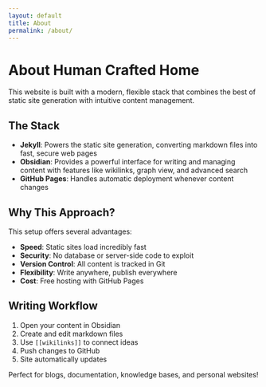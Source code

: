 ```yaml
---
layout: default
title: About
permalink: /about/
---
```


# About Human Crafted Home

This website is built with a modern, flexible stack that combines the best of static site generation with intuitive content management.

## The Stack

- **Jekyll**: Powers the static site generation, converting markdown files into fast, secure web pages
- **Obsidian**: Provides a powerful interface for writing and managing content with features like wikilinks, graph view, and advanced search
- **GitHub Pages**: Handles automatic deployment whenever content changes

## Why This Approach?

This setup offers several advantages:

- **Speed**: Static sites load incredibly fast
- **Security**: No database or server-side code to exploit
- **Version Control**: All content is tracked in Git
- **Flexibility**: Write anywhere, publish everywhere
- **Cost**: Free hosting with GitHub Pages

## Writing Workflow

1. Open your content in Obsidian
2. Create and edit markdown files
3. Use `[[wikilinks]]` to connect ideas
4. Push changes to GitHub
5. Site automatically updates

Perfect for blogs, documentation, knowledge bases, and personal websites!
